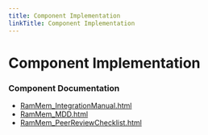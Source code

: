 ```yaml
---
title: Component Implementation
linkTitle: Component Implementation
---
```


# Component Implementation
### Component Documentation

- [RamMem_IntegrationManual.html](doc/RamMem_IntegrationManual.html)
- [RamMem_MDD.html](doc/RamMem_MDD.html)
- [RamMem_PeerReviewChecklist.html](doc/RamMem_PeerReviewChecklist.html)

